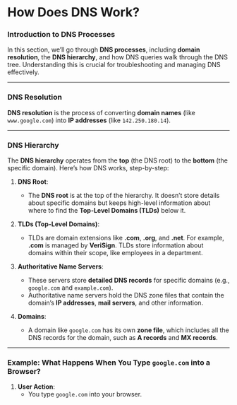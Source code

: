 # How Does DNS Work?

### Introduction to DNS Processes

In this section, we’ll go through **DNS processes**, including **domain resolution**, the **DNS hierarchy**, and how DNS queries walk through the DNS tree. Understanding this is crucial for troubleshooting and managing DNS effectively.

---

### DNS Resolution

**DNS resolution** is the process of converting **domain names** (like `www.google.com`) into **IP addresses** (like `142.250.180.14`).

---

### DNS Hierarchy

The **DNS hierarchy** operates from the **top** (the DNS root) to the **bottom** (the specific domain). Here’s how DNS works, step-by-step:

1. **DNS Root**:
   - The **DNS root** is at the top of the hierarchy. It doesn’t store details about specific domains but keeps high-level information about where to find the **Top-Level Domains (TLDs)** below it.
   
2. **TLDs (Top-Level Domains)**:
   - TLDs are domain extensions like **.com**, **.org**, and **.net**. For example, **.com** is managed by **VeriSign**. TLDs store information about domains within their scope, like employees in a department.

3. **Authoritative Name Servers**:
   - These servers store **detailed DNS records** for specific domains (e.g., `google.com` and `example.com`).
   - Authoritative name servers hold the DNS zone files that contain the domain’s **IP addresses**, **mail servers**, and other information.

4. **Domains**:
   - A domain like `google.com` has its own **zone file**, which includes all the DNS records for the domain, such as **A records** and **MX records**.

---

### Example: What Happens When You Type `google.com` into a Browser?

1. **User Action**:
   - You type `google.com` into your browser.
